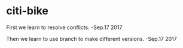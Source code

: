 # citi-bike

First we learn to resolve conflicts.   -Sep.17 2017

Then we learn to use branch to make different versions.  -Sep.17 2017
